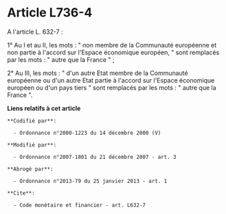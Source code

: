 # Article L736-4

A l'article L. 632-7 : 

1° Au I et au II, les mots : " non membre de la Communauté européenne et non partie à l'accord sur l'Espace économique
européen, " sont remplacés par les mots : " autre que la France " ; 

2° Au III, les mots : " d'un autre Etat membre de la Communauté européenne ou d'un autre Etat partie à l'accord sur l'Espace
économique européen ou d'un pays tiers " sont remplacés par les mots : " autre que la France ".

**Liens relatifs à cet article**

	**Codifié par**:

	  - Ordonnance n°2000-1223 du 14 décembre 2000 (V)

	**Modifié par**:

	  - Ordonnance n°2007-1801 du 21 décembre 2007 - art. 3

	**Abrogé par**:

	  - Ordonnance n°2013-79 du 25 janvier 2013 - art. 1

	**Cite**:

	  - Code monétaire et financier - art. L632-7
